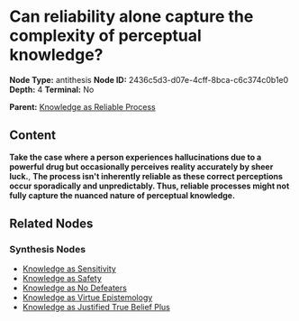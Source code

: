 # Can reliability alone capture the complexity of perceptual knowledge?

**Node Type:** antithesis
**Node ID:** 2436c5d3-d07e-4cff-8bca-c6c374c0b1e0
**Depth:** 4
**Terminal:** No

**Parent:** [Knowledge as Reliable Process](knowledge-as-reliable-process-synthesis-9027bce2-bd16-47ab-8d5f-f0e362a3e0d0.md)

## Content

**Take the case where a person experiences hallucinations due to a powerful drug but occasionally perceives reality accurately by sheer luck.**, **The process isn't inherently reliable as these correct perceptions occur sporadically and unpredictably. Thus, reliable processes might not fully capture the nuanced nature of perceptual knowledge.**

## Related Nodes

### Synthesis Nodes

- [Knowledge as Sensitivity](knowledge-as-sensitivity-synthesis-5e74da5e-2ffa-43ed-bca7-0c5cbe5eb52c.md)
- [Knowledge as Safety](knowledge-as-safety-synthesis-a02705b8-7f29-403d-9cfa-86e8e1ffb143.md)
- [Knowledge as No Defeaters](knowledge-as-no-defeaters-synthesis-80586b25-b11e-4a6c-a80d-122593f83bc4.md)
- [Knowledge as Virtue Epistemology](knowledge-as-virtue-epistemology-synthesis-d4962393-9b50-4c52-b91c-b41d4b6cbb52.md)
- [Knowledge as Justified True Belief Plus](knowledge-as-justified-true-belief-plus-synthesis-3c74829d-9b60-4ec4-8487-652e09014c43.md)
